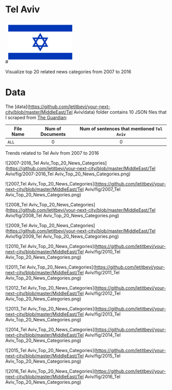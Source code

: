 # Tel Aviv

#![Tel_Aviv](https://github.com/letitbevi/your-next-city/blob/master/MiddleEast/Tel_Aviv/Israel.png)

Visualize top 20 related news categories from 2007 to 2016

# Data

The [data](https://github.com/letitbevi/your-next-city/blob/master/MiddleEast/Tel Aviv/data) folder contains 10 JSON files that I scraped from [The Guardian](https://www.theguardian.com/):

| File Name        | Num of Documents  |  Num of sentences that mentioned `Tel Aviv` |
| ------------- |:-------------:|:-----:|
| `ALL`  | 0 | 0 |

Trends related to Tel Aviv from 2007 to 2016

![2007-2016_Tel Aviv_Top_20_News_Categories](https://github.com/letitbevi/your-next-city/blob/master/MiddleEast/Tel Aviv/fig/2007-2016_Tel Aviv_Top_20_News_Categories.png)

![2007_Tel Aviv_Top_20_News_Categories](https://github.com/letitbevi/your-next-city/blob/master/MiddleEast/Tel Aviv/fig/2007_Tel Aviv_Top_20_News_Categories.png)

![2008_Tel Aviv_Top_20_News_Categories](https://github.com/letitbevi/your-next-city/blob/master/MiddleEast/Tel Aviv/fig/2008_Tel Aviv_Top_20_News_Categories.png)

![2009_Tel Aviv_Top_20_News_Categories](https://github.com/letitbevi/your-next-city/blob/master/MiddleEast/Tel Aviv/fig/2009_Tel Aviv_Top_20_News_Categories.png)

![2010_Tel Aviv_Top_20_News_Categories](https://github.com/letitbevi/your-next-city/blob/master/MiddleEast/Tel Aviv/fig/2010_Tel Aviv_Top_20_News_Categories.png)

![2011_Tel Aviv_Top_20_News_Categories](https://github.com/letitbevi/your-next-city/blob/master/MiddleEast/Tel Aviv/fig/2011_Tel Aviv_Top_20_News_Categories.png)

![2012_Tel Aviv_Top_20_News_Categories](https://github.com/letitbevi/your-next-city/blob/master/MiddleEast/Tel Aviv/fig/2012_Tel Aviv_Top_20_News_Categories.png)

![2013_Tel Aviv_Top_20_News_Categories](https://github.com/letitbevi/your-next-city/blob/master/MiddleEast/Tel Aviv/fig/2013_Tel Aviv_Top_20_News_Categories.png)

![2014_Tel Aviv_Top_20_News_Categories](https://github.com/letitbevi/your-next-city/blob/master/MiddleEast/Tel Aviv/fig/2014_Tel Aviv_Top_20_News_Categories.png)

![2015_Tel Aviv_Top_20_News_Categories](https://github.com/letitbevi/your-next-city/blob/master/MiddleEast/Tel Aviv/fig/2015_Tel Aviv_Top_20_News_Categories.png)

![2016_Tel Aviv_Top_20_News_Categories](https://github.com/letitbevi/your-next-city/blob/master/MiddleEast/Tel Aviv/fig/2016_Tel Aviv_Top_20_News_Categories.png)

